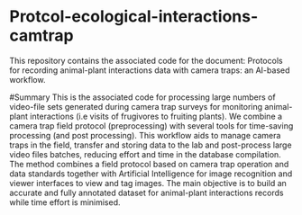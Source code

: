 # Protcol-ecological-interactions-camtrap
This repository contains the associated code for the document: Protocols for recording animal-plant interactions data with camera traps: an AI-based workflow.

#Summary
This is the associated code for processing large numbers of video-file sets generated during camera trap surveys for monitoring animal-plant interactions (i.e visits of frugivores to fruiting plants). We combine a camera trap field protocol (preprocessing) with several tools for time-saving processing (and post processing). This workflow aids to manage camera traps in the field, transfer and storing data to the lab and post-process large video files batches, reducing effort and time in the database compilation. The method combines a field protocol based on camera trap operation and data standards together with Artificial Intelligence for image recognition and viewer interfaces to view and tag images. The main objective is to build an accurate and fully annotated dataset for animal-plant interactions records while time effort is minimised.
